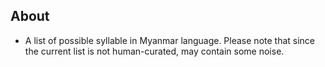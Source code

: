 ## About

* A list of possible syllable in Myanmar language. Please note that since the current list is not human-curated, may contain some noise.
